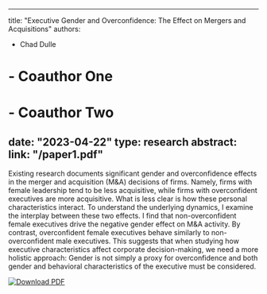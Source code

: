 


---
title: "Executive Gender and Overconfidence: The Effect on Mergers and 
Acquisitions"
authors:
- Chad Dulle
# - Coauthor One
# - Coauthor Two
date: "2023-04-22"
type: research
abstract:
link: "/paper1.pdf"
---

Existing research documents significant gender and overconfidence effects in the merger and 
acquisition (M&A) decisions of firms. Namely, firms with female leadership tend to be less 
acquisitive, while firms with overconfident executives are more acquisitive. What is less clear is how 
these personal characteristics interact. To understand the underlying dynamics, I examine the 
interplay between these two effects. I find that non-overconfident female executives drive the 
negative gender effect on M&A activity. By contrast, overconfident female executives behave 
similarly to non-overconfident male executives. This suggests that when studying how executive 
characteristics affect corporate decision-making, we need a more holistic approach: Gender is not 
simply a proxy for overconfidence and both gender and behavioral characteristics of the executive 
must be considered.


[![Download PDF](https://cdn.icon-icons.com/icons2/727/PNG/32/download_pdf_icon-icons.com_66548.png)](/paper1.pdf)
